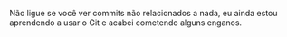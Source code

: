Não ligue se você ver commits não relacionados a nada, eu ainda estou aprendendo a usar o Git e acabei cometendo alguns enganos.
